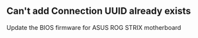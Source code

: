 ## Can't add Connection UUID already exists

Update the BIOS firmware for ASUS ROG STRIX motherboard
